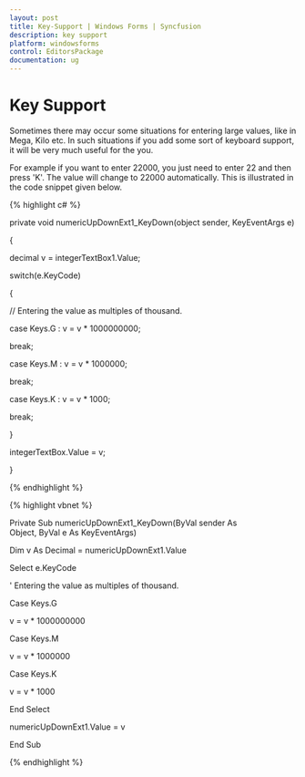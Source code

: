 ```yaml
---
layout: post
title: Key-Support | Windows Forms | Syncfusion
description: key support
platform: windowsforms
control: EditorsPackage
documentation: ug
---
```


# Key Support

Sometimes there may occur some situations for entering large values, like in Mega, Kilo etc. In such situations if you add some sort of keyboard support, it will be very much useful for the you.

For example if you want to enter 22000, you just need to enter 22 and then press 'K'. The value will change to 22000 automatically. This is illustrated in the code snippet given below.



{% highlight c# %}



private void numericUpDownExt1_KeyDown(object sender, KeyEventArgs e)

{

decimal v = integerTextBox1.Value;

switch(e.KeyCode)

{

// Entering the value as multiples of thousand.

case Keys.G : v = v * 1000000000;

break;

case Keys.M : v = v * 1000000;

break;

case Keys.K : v = v * 1000;

break;

}

integerTextBox.Value = v;

}

{% endhighlight %}

{% highlight vbnet %}



Private Sub numericUpDownExt1_KeyDown(ByVal sender As Object, ByVal e As KeyEventArgs)

Dim v As Decimal = numericUpDownExt1.Value

Select e.KeyCode

' Entering the value as multiples of thousand.

Case Keys.G

v = v * 1000000000

Case Keys.M

v = v * 1000000

Case Keys.K

v = v * 1000

End Select

numericUpDownExt1.Value = v

End Sub


{% endhighlight %}
